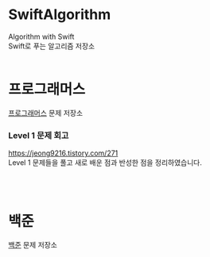 # SwiftAlgorithm
Algorithm with Swift  
Swift로 푸는 알고리즘 저장소
<br/></br>

# 프로그래머스
[프로그래머스](https://programmers.co.kr/learn/challenges) 문제 저장소  

### Level 1 문제 회고
https://jeong9216.tistory.com/271    
Level 1 문제들을 풀고 새로 배운 점과 반성한 점을 정리하였습니다.

<br/></br>

# 백준
[백준](https://www.acmicpc.net) 문제 저장소
